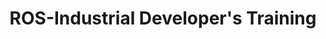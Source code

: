 ---
title: ROS-Industrial Developer's Training
organiser: ROS-Industrial Asia & Pacific
start_date: 2021-12-06 09:00:00+00:00
end_date: 2021-12-09 14:00:00+00:00
location: ARTC, Singapore
description: The ROS-Industrial Consortium Asia Pacific is now conducting the developer's trainings in collaboration with our consortium membeer, Singapore Polytechnic.
registration: eventbrite.com
media_type: image
media_link: assets/images/ros2_industrial_training.png
slug: 2021-12-06-ROS-Industrial-APAC-Training
---